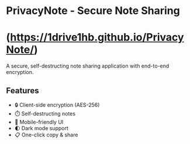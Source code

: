 # PrivacyNote - Secure Note Sharing

# (https://1drive1hb.github.io/PrivacyNote/)

A secure, self-destructing note sharing application with end-to-end encryption.

## Features

- 🔒 Client-side encryption (AES-256)
- ⏱️ Self-destructing notes
- 📱 Mobile-friendly UI
- 🌓 Dark mode support
- 📋 One-click copy & share
